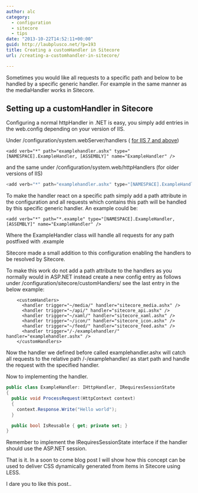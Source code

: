 ```yaml
---
author: alc
category:
  - configuration
  - sitecore
  - tips
date: "2013-10-22T14:52:11+00:00"
guid: http://laubplusco.net/?p=193
title: Creating a customHandler in Sitecore
url: /creating-a-customhandler-in-sitecore/

---
```

Sometimes you would like all requests to a specific path and below to be handled by a specific generic handler. For example in the same manner as the mediaHandler works in Sitecore.

## Setting up a customHandler in Sitecore

Configuring a normal httpHandler in .NET is easy, you simply add entries in the web.config depending on your version of IIS.

Under /configuration/system.webServer/handlers ( [for IIS 7 and above](http://www.iis.net/configreference/system.webserver/handlers))

```xhtml
<add verb="*" path="examplehandler.ashx" type="[NAMESPACE].ExampleHandler, [ASSEMBLY]" name="ExampleHandler" />
```

and the same under /configuration/system.web/httpHandlers (for older versions of IIS)

```c#
<add verb="*" path="examplehandler.ashx" type="[NAMESPACE].ExampleHandler, [ASSEMBLY]" name="ExampleHandler" />
```

To make the handler react on a specific path simply add a path attribute in the configuration and all requests which contains this path will be handled by this specific generic handler. An example could be:

```xhtml
<add verb="*" path="*.example" type="[NAMESPACE].ExampleHandler, [ASSEMBLY]" name="ExampleHandler" />
```

Where the ExampleHandler class will handle all requests for any path postfixed with .example

Sitecore made a small addition to this configuration enabling the handlers to be resolved by Sitecore.

To make this work do not add a path attribute to the handlers as you normally would in ASP.NET instead create a new config entry as follows under /configuration/sitecore/customHandlers/ see the last entry in the below example:

```xhtml
    <customHandlers>
      <handler trigger="~/media/" handler="sitecore_media.ashx" />
      <handler trigger="~/api/" handler="sitecore_api.ashx" />
      <handler trigger="~/xaml/" handler="sitecore_xaml.ashx" />
      <handler trigger="~/icon/" handler="sitecore_icon.ashx" />
      <handler trigger="~/feed/" handler="sitecore_feed.ashx" />
      <handler trigger="/-/examplehandler/" handler="examplehandler.ashx" />
    </customHandlers>
```

Now the handler we defined before called examplehandler.ashx will catch all requests to the relative path /-/examplehandler/ as start path and handle the request with the specified handler.

Now to implementing the handler.

```c#
public class ExampleHandler: IHttpHandler, IRequiresSessionState
{
  public void ProcessRequest(HttpContext context)
  {
    context.Response.Write("Hello world");
  }

  public bool IsReusable { get; private set; }
}
```

Remember to implement the IRequiresSessionState interface if the handler should use the ASP.NET session.

That is it. In a soon to come blog post I will show how this concept can be used to deliver CSS dynamically generated from items in Sitecore using LESS.

I dare you to like this post..
